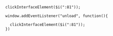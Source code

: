 
    clickInterfaceElement($i(":81"));

    window.addEventListener("unload", function(){

      clickInterfaceElement($i(":81"));
    })